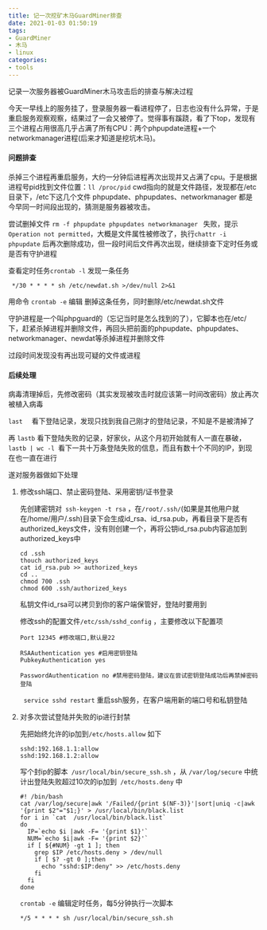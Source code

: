 ```yaml
---
title: 记一次挖矿木马GuardMiner排查
date: 2021-01-03 01:50:19
tags:
- GuardMiner
- 木马
- linux
categories:
- tools
---
```


记录一次服务器被GuardMiner木马攻击后的排查与解决过程
<!-- more -->
今天一早线上的服务挂了，登录服务器一看进程停了，日志也没有什么异常，于是重启服务观察观察，结果过了一会又被停了。觉得事有蹊跷，看了下top，发现有三个进程占用很高几乎占满了所有CPU：两个phpupdate进程+一个networkmanager进程(后来才知道是挖坑木马)。

#### 问题排查

杀掉三个进程再重启服务，大约一分钟后进程再次出现并又占满了cpu。于是根据进程号pid找到文件位置：` ll /proc/pid `   cwd指向的就是文件路径，发现都在/etc目录下，/etc下这几个文件 phpupdate、phpupdates、networkmanager 都是今早同一时间段出现的，猜测是服务器被攻击。

尝试删掉文件 `rm -f phpupdate phpupdates networkmanager `  失败，提示`Operation not permitted`，大概是文件属性被修改了，执行`chattr -i phpupdate` 后再次删除成功，但一段时间后文件再次出现，继续排查下定时任务或是否有守护进程

查看定时任务`crontab -l` 发现一条任务

` */30 * * * * sh /etc/newdat.sh >/dev/null 2>&1` 

用命令 `crontab -e` 编辑 删掉这条任务，同时删除/etc/newdat.sh文件

守护进程是一个叫phpguard的（忘记当时是怎么找到的了），它脚本也在/etc/下，赶紧杀掉进程并删除文件，再回头把前面的phpupdate、phpupdates、networkmanager、newdat等杀掉进程并删除文件

过段时间发现没有再出现可疑的文件或进程

#### 后续处理

病毒清理掉后，先修改密码（其实发现被攻击时就应该第一时间改密码）放止再次被植入病毒

`last  ` 看下登陆记录，发现只找到我自己刚才的登陆记录，不知是不是被清掉了

再 `lastb` 看下登陆失败的记录，好家伙，从这个月初开始就有人一直在暴破，`lastb | wc -l `看下一共十万条登陆失败的信息，而且有数十个不同的IP，到现在也一直在进行

遂对服务器做如下处理

1. 修改ssh端口、禁止密码登陆、采用密钥/证书登录

   先创建密钥对` ssh-keygen -t rsa` ，在`/root/.ssh/`(如果是其他用户就在/home/用户/.ssh)目录下会生成id_rsa、id_rsa.pub，再看目录下是否有authorized_keys文件，没有则创建一个，再将公钥id_rsa.pub内容追加到authorized_keys中

   ``` shell
   cd .ssh
   thouch authorized_keys
   cat id_rsa.pub >> authorized_keys
   cd ..
   chmod 700 .ssh
   chmod 600 .ssh/authorized_keys
   ```

   私钥文件id_rsa可以拷贝到你的客户端保管好，登陆时要用到

   修改ssh的配置文件`/etc/ssh/sshd_config` ，主要修改以下配置项

   ```shell
   Port 12345 #修改端口,默认是22
   
   RSAAuthentication yes #启用密钥登陆
   PubkeyAuthentication yes
   
   PasswordAuthentication no #禁用密码登陆，建议在尝试密钥登陆成功后再禁掉密码登陆
   ```

   ` service sshd restart` 重启ssh服务，在客户端用新的端口号和私钥登陆

2. 对多次尝试登陆并失败的ip进行封禁

   先把始终允许的ip加到`/etc/hosts.allow` 如下

   ```shell
   sshd:192.168.1.1:allow
   sshd:192.168.1.2:allow
   ```

    写个封ip的脚本` /usr/local/bin/secure_ssh.sh` ，从 `/var/log/secure` 中统计出登陆失败超过10次的ip加到` /etc/hosts.deny` 中

   ```shell
   #! /bin/bash
   cat /var/log/secure|awk '/Failed/{print $(NF-3)}'|sort|uniq -c|awk '{print $2"="$1;}' > /usr/local/bin/black.list
   for i in `cat  /usr/local/bin/black.list`
   do
     IP=`echo $i |awk -F= '{print $1}'`
     NUM=`echo $i|awk -F= '{print $2}'`
     if [ ${#NUM} -gt 1 ]; then
       grep $IP /etc/hosts.deny > /dev/null
       if [ $? -gt 0 ];then
         echo "sshd:$IP:deny" >> /etc/hosts.deny
       fi
     fi
   done
   ```

   ` crontab -e ` 编辑定时任务，每5分钟执行一次脚本
   
   ```shell
   */5 * * * * sh /usr/local/bin/secure_ssh.sh
   ```
   

